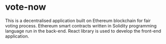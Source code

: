 # vote-now
This is a decentralised application built on Ethereum blockchain for fair voting process. Ethereum smart contracts written in Solidity programming language run in the back-end. React library is used to develop the front-end application.

